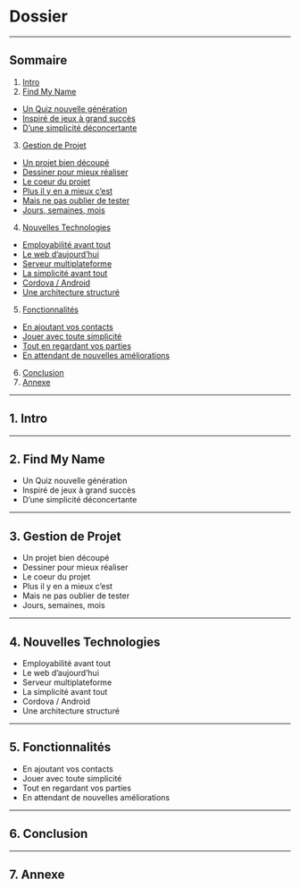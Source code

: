 # Dossier

------------
## Sommaire

1. [Intro](#Intro) 
2. [Find My Name](#FNM) 
  * [Un Quiz nouvelle génération](#Quiz)
* [Inspiré de jeux à grand succès](#Inspiré)
* [D’une simplicité déconcertante](#règles)
3. [Gestion de Projet](#G) 
* [Un projet bien découpé](#général)
* [Dessiner pour mieux réaliser](#dessiner)
* [Le coeur du projet](#coeur)
* [Plus il y en a mieux c’est](#plus)
* [Mais ne pas oublier de tester](#test)
* [Jours, semaines, mois](#metho)
4. [Nouvelles Technologies](#N) 
* [Employabilité avant tout](#employable)
* [Le web d’aujourd’hui](#angular)
* [Serveur multiplateforme](#webapi)
* [La simplicité avant tout](#orm)
* [Cordova / Android](#archi)
* [Une architecture structuré](#archi)
5. [Fonctionnalités](#FC) 
* [En ajoutant vos contacts](#contact)
* [Jouer avec toute simplicité](#jouer)
* [Tout en regardant vos parties](#parties)
* [En attendant de nouvelles améliorations](#autres)
6. [Conclusion](#C) 
7. [Annexe](#A) 

------------
## 1. Intro <a id="Intro"></a>

------------
## 2. Find My Name <a id="FMN"></a>

* Un Quiz nouvelle génération <a id="Quiz"></a>
* Inspiré de jeux à grand succès <a id="Inspiré"></a>
* D’une simplicité déconcertante <a id="règles"></a>

------------
## 3. Gestion de Projet <a id="G"></a>

* Un projet bien découpé <a id="général"></a>
* Dessiner pour mieux réaliser <a id="dessiner"></a>
* Le coeur du projet <a id="coeur"></a>
* Plus il y en a mieux c’est <a id="plus"></a>
* Mais ne pas oublier de tester <a id="test"></a>
* Jours, semaines, mois <a id="metho"></a>

------------
## 4. Nouvelles Technologies <a id="N"></a>

* Employabilité avant tout <a id="employable"></a>
* Le web d’aujourd’hui <a id="angular"></a>
* Serveur multiplateforme <a id="webapi"></a>
* La simplicité avant tout <a id="orm"></a>
* Cordova / Android <a id="android"></a>
* Une architecture structuré <a id="archi"></a>

------------
## 5. Fonctionnalités <a id="FC"></a>

* En ajoutant vos contacts <a id="contact"></a>
* Jouer avec toute simplicité <a id="jouer"></a>
* Tout en regardant vos parties <a id="parties"></a>
* En attendant de nouvelles améliorations <a id="autres"></a>

------------
## 6. Conclusion <a id="C"></a>


------------
## 7. Annexe <a id="A"></a>

